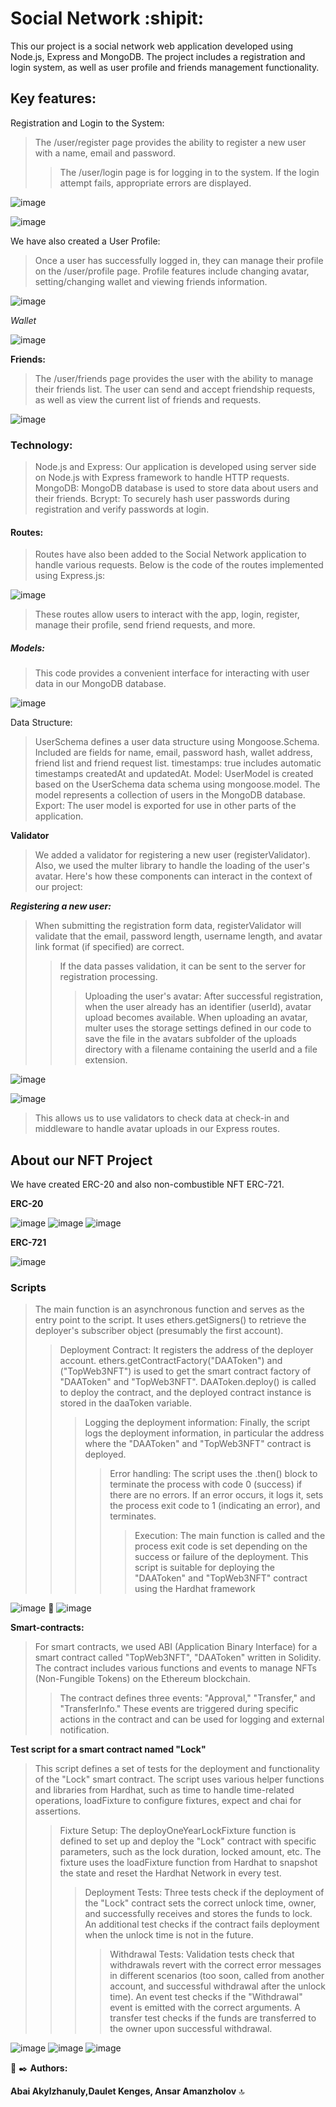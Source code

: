 # Social Network  :shipit:
This our project is a social network web application developed using Node.js, Express and MongoDB. The project includes a registration and login system, as well as user profile and friends management functionality.

## Key features:
Registration and Login to the System:
>The /user/register page provides the ability to register a new user with a name, email and password.
>>The /user/login page is for logging in to the system. If the login attempt fails, appropriate errors are displayed.

![image](https://github.com/Ababananas/README.md/assets/147140948/003b37bb-1e13-4549-a180-7b611ad1eb5d)

![image](https://github.com/Ababananas/README.md/assets/147140948/89dae3a8-4a0f-4dff-bde1-0b0306549f2e)

We have also created a User Profile:

>Once a user has successfully logged in, they can manage their profile on the /user/profile page.
>Profile features include changing avatar, setting/changing wallet and viewing friends information.

![image](https://github.com/Ababananas/README.md/assets/147140948/83558a71-ebb3-482e-bf45-95c0e2db26d1)

*Wallet*

![image](https://github.com/Ababananas/README.md/assets/147140948/01c50c32-9a43-4b8e-8a89-7f38604c4b44)

**Friends:**

>The /user/friends page provides the user with the ability to manage their friends list.
>The user can send and accept friendship requests, as well as view the current list of friends and requests.

![image](https://github.com/Ababananas/README.md/assets/147140948/9020be9d-988c-4bbb-b4d7-f0f27deb369c)

### Technology:

>Node.js and Express: Our application is developed using server side on Node.js with Express framework to handle HTTP requests.
>MongoDB: MongoDB database is used to store data about users and their friends.
>Bcrypt: To securely hash user passwords during registration and verify passwords at login.

#### Routes:

 >Routes have also been added to the Social Network application to handle various requests.
 >Below is the code of the routes implemented using Express.js:

![image](https://github.com/Ababananas/README.md/assets/147140948/52f8f571-e7ae-4485-9039-016a18044fb7)

>These routes allow users to interact with the app, login, register, manage their profile, send friend requests, and more.

##### Models:

>This code provides a convenient interface for interacting with user data in our MongoDB database.

![image](https://github.com/Ababananas/README.md/assets/147140948/09bf7e01-4069-48e0-94f4-fbf27dbe6af4)

Data Structure:

>UserSchema defines a user data structure using Mongoose.Schema.
>Included are fields for name, email, password hash, wallet address, friend list and friend request list.
>timestamps: true includes automatic timestamps createdAt and updatedAt.
>Model:
>UserModel is created based on the UserSchema data schema using mongoose.model.
>The model represents a collection of users in the MongoDB database.
>Export:
>The user model is exported for use in other parts of the application.

**Validator** 
>We added a validator for registering a new user (registerValidator). Also, we used the multer library to handle the loading of the user's avatar. Here's how these components can interact in the context of our project:

***Registering a new user:***

>When submitting the registration form data, registerValidator will validate that the email, password length, username length, and avatar link format (if specified) are correct.
>>If the data passes validation, it can be sent to the server for registration processing.
>>>Uploading the user's avatar:
After successful registration, when the user already has an identifier (userId), avatar upload becomes available.
When uploading an avatar, multer uses the storage settings defined in our code to save the file in the avatars subfolder of the uploads directory with a filename containing the userId and a file extension.

![image](https://github.com/Ababananas/README.md/assets/147140948/4eca7444-8d07-4ba2-82aa-6e2408c4e3a8)


![image](https://github.com/Ababananas/README.md/assets/147140948/19040377-3c39-4437-af34-6d5d6eb37a56)

>This allows us to use validators to check data at check-in and middleware to handle avatar uploads in our Express routes.

## About our NFT Project
We have created ERC-20 and also non-combustible NFT ERC-721.

**ERC-20**

![image](https://github.com/thedakeen/BlockchainT2/assets/147140948/f5cd2a1c-2ef3-4ad3-89da-074f82db464d)
![image](https://github.com/thedakeen/BlockchainT2/assets/147140948/5c08fba1-561c-4164-b1a6-c88ee1a4b71e)
![image](https://github.com/thedakeen/BlockchainT2/assets/147140948/21eb57ef-2108-4836-b050-5ee7931fe1e4)

**ERC-721**

![image](https://github.com/thedakeen/BlockchainT2/assets/147140948/3f85b71c-da1b-4e13-9014-80cd600fb4d5)


### Scripts
>The main function is an asynchronous function and serves as the entry point to the script.
It uses ethers.getSigners() to retrieve the deployer's subscriber object (presumably the first account).
>>Deployment Contract:
It registers the address of the deployer account.
ethers.getContractFactory("DAAToken") and ("TopWeb3NFT") is used to get the smart contract factory of "DAAToken" and "TopWeb3NFT".
DAAToken.deploy() is called to deploy the contract, and the deployed contract instance is stored in the daaToken variable.
>>>Logging the deployment information:
Finally, the script logs the deployment information, in particular the address where the "DAAToken" and "TopWeb3NFT" contract is deployed.
>>>>Error handling:
The script uses the .then() block to terminate the process with code 0 (success) if there are no errors.
If an error occurs, it logs it, sets the process exit code to 1 (indicating an error), and terminates.
>>>>>Execution:
The main function is called and the process exit code is set depending on the success or failure of the deployment.
This script is suitable for deploying the "DAAToken" and "TopWeb3NFT" contract using the Hardhat framework

![image](https://github.com/thedakeen/BlockchainT2/assets/147140948/68520029-f069-4150-8c66-b7d25999ef44)
:eyes:
![image](https://github.com/thedakeen/BlockchainT2/assets/147140948/f67f8f24-a05e-4030-9ebe-bc1e284671e3)

**Smart-contracts:**
>For smart contracts, we used ABI (Application Binary Interface) for a smart contract called "TopWeb3NFT", "DAAToken" written in Solidity. The contract includes various functions and events to manage NFTs (Non-Fungible Tokens) on the Ethereum blockchain.
>>The contract defines three events: "Approval," "Transfer," and "TransferInfo." These events are triggered during specific actions in the contract and can be used for logging and external notification.

**Test script for a smart contract named "Lock"**
>This script defines a set of tests for the deployment and functionality of the "Lock" smart contract.
The script uses various helper functions and libraries from Hardhat, such as time to handle time-related operations, loadFixture to configure fixtures, expect and chai for assertions.
>>Fixture Setup:
The deployOneYearLockFixture function is defined to set up and deploy the "Lock" contract with specific parameters, such as the lock duration, locked amount, etc.
The fixture uses the loadFixture function from Hardhat to snapshot the state and reset the Hardhat Network in every test.
>>>Deployment Tests:
Three tests check if the deployment of the "Lock" contract sets the correct unlock time, owner, and successfully receives and stores the funds to lock.
An additional test checks if the contract fails deployment when the unlock time is not in the future.
>>>>Withdrawal Tests:
Validation tests check that withdrawals revert with the correct error messages in different scenarios (too soon, called from another account, and successful withdrawal after the unlock time).
An event test checks if the "Withdrawal" event is emitted with the correct arguments.
A transfer test checks if the funds are transferred to the owner upon successful withdrawal.

![image](https://github.com/thedakeen/BlockchainT2/assets/147140948/33d81fe1-ecab-49b0-b8b4-6949486ab806)
![image](https://github.com/thedakeen/BlockchainT2/assets/147140948/c007d4db-d550-4691-a544-dad3caef339a)
![image](https://github.com/thedakeen/BlockchainT2/assets/147140948/d3da6f14-4955-44d3-a9af-c95a16faf1d3)









:notebook: :black_nib: **Authors:**

**Abai Akylzhanuly,Daulet Kenges, Ansar Amanzholov** :top:
